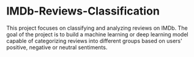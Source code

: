 # IMDb-Reviews-Classification
This project focuses on classifying and analyzing reviews on IMDb. The goal of the project is to build a machine learning or deep learning model capable of categorizing reviews into different groups based on users' positive, negative or neutral sentiments.
